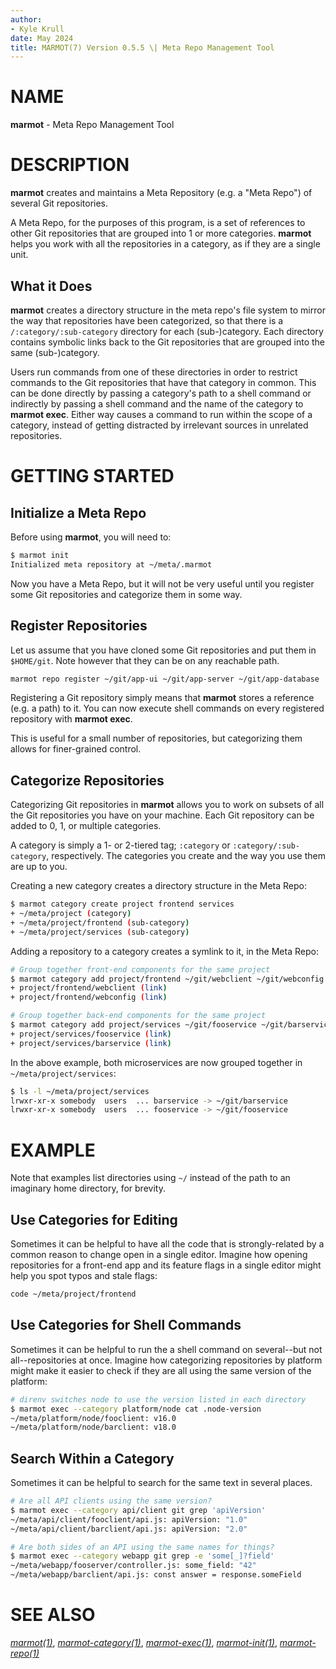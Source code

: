 ```yaml
---
author:
- Kyle Krull
date: May 2024
title: MARMOT(7) Version 0.5.5 \| Meta Repo Management Tool
---
```


# NAME

**marmot** - Meta Repo Management Tool

# DESCRIPTION

**marmot** creates and maintains a Meta Repository (e.g. a "Meta Repo")
of several Git repositories.

A Meta Repo, for the purposes of this program, is a set of references to
other Git repositories that are grouped into 1 or more categories.
**marmot** helps you work with all the repositories in a category, as if
they are a single unit.

## What it Does

**marmot** creates a directory structure in the meta repo's file system
to mirror the way that repositories have been categorized, so that there
is a `/:category/:sub-category` directory for each (sub-)category. Each
directory contains symbolic links back to the Git repositories that are
grouped into the same (sub-)category.

Users run commands from one of these directories in order to restrict
commands to the Git repositories that have that category in common. This
can be done directly by passing a category's path to a shell command or
indirectly by passing a shell command and the name of the category to
**marmot exec**. Either way causes a command to run within the scope of
a category, instead of getting distracted by irrelevant sources in
unrelated repositories.

# GETTING STARTED

## Initialize a Meta Repo

Before using **marmot**, you will need to:

``` sh
$ marmot init
Initialized meta repository at ~/meta/.marmot
```

Now you have a Meta Repo, but it will not be very useful until you
register some Git repositories and categorize them in some way.

## Register Repositories

Let us assume that you have cloned some Git repositories and put them in
`$HOME/git`. Note however that they can be on any reachable path.

``` sh
marmot repo register ~/git/app-ui ~/git/app-server ~/git/app-database
```

Registering a Git repository simply means that **marmot** stores a
reference (e.g. a path) to it. You can now execute shell commands on
every registered repository with **marmot exec**.

This is useful for a small number of repositories, but categorizing them
allows for finer-grained control.

## Categorize Repositories

Categorizing Git repositories in **marmot** allows you to work on
subsets of all the Git repositories you have on your machine. Each Git
repository can be added to 0, 1, or multiple categories.

A category is simply a 1- or 2-tiered tag; `:category` or
`:category/:sub-category`, respectively. The categories you create and
the way you use them are up to you.

Creating a new category creates a directory structure in the Meta Repo:

``` sh
$ marmot category create project frontend services
+ ~/meta/project (category)
+ ~/meta/project/frontend (sub-category)
+ ~/meta/project/services (sub-category)
```

Adding a repository to a category creates a symlink to it, in the Meta
Repo:

``` sh
# Group together front-end components for the same project
$ marmot category add project/frontend ~/git/webclient ~/git/webconfig
+ project/frontend/webclient (link)
+ project/frontend/webconfig (link)
```

``` sh
# Group together back-end components for the same project
$ marmot category add project/services ~/git/fooservice ~/git/barservice
+ project/services/fooservice (link)
+ project/services/barservice (link)
```

In the above example, both microservices are now grouped together in
`~/meta/project/services`:

``` sh
$ ls -l ~/meta/project/services
lrwxr-xr-x somebody  users  ... barservice -> ~/git/barservice
lrwxr-xr-x somebody  users  ... fooservice -> ~/git/fooservice
```

# EXAMPLE

Note that examples list directories using `~/` instead of the path to an
imaginary home directory, for brevity.

## Use Categories for Editing

Sometimes it can be helpful to have all the code that is
strongly-related by a common reason to change open in a single editor.
Imagine how opening repositories for a front-end app and its feature
flags in a single editor might help you spot typos and stale flags:

``` sh
code ~/meta/project/frontend
```

## Use Categories for Shell Commands

Sometimes it can be helpful to run the a shell command on several--but
not all--repositories at once. Imagine how categorizing repositories by
platform might make it easier to check if they are all using the same
version of the platform:

``` sh
# direnv switches node to use the version listed in each directory
$ marmot exec --category platform/node cat .node-version
~/meta/platform/node/fooclient: v16.0
~/meta/platform/node/barclient: v18.0
```

## Search Within a Category

Sometimes it can be helpful to search for the same text in several
places.

``` sh
# Are all API clients using the same version?
$ marmot exec --category api/client git grep 'apiVersion'
~/meta/api/client/fooclient/api.js: apiVersion: "1.0"
~/meta/api/client/barclient/api.js: apiVersion: "2.0"
```

``` sh
# Are both sides of an API using the same names for things?
$ marmot exec --category webapp git grep -e 'some[_]?field'
~/meta/webapp/fooserver/controller.js: some_field: "42"
~/meta/webapp/barclient/api.js: const answer = response.someField
```

# SEE ALSO

[*marmot(1)*](./marmot.1.md),
[*marmot-category(1)*](./marmot-category.1.md),
[*marmot-exec(1)*](./marmot-exec.1.md),
[*marmot-init(1)*](./marmot-init.1.md),
[*marmot-repo(1)*](./marmot-repo.1.md)
